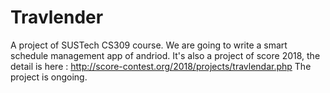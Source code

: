 # Travlender
A project of SUSTech CS309 course. We are going to write a smart schedule management app of andriod.
It's also a project of score 2018, the detail is here : http://score-contest.org/2018/projects/travlendar.php
The project is ongoing.
